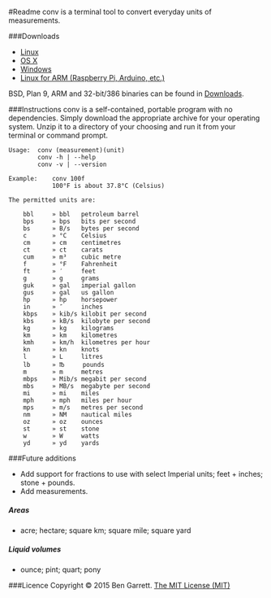 #Readme
conv is a terminal tool to convert everyday units of measurements.

###Downloads
* [Linux](https://raw.github.com/bengarrett/conv/master/Downloads/conv_linux_amd64.zip)
* [OS X](https://raw.github.com/bengarrett/conv/master/Downloads/conv_darwin_amd64.zip)
* [Windows](https://raw.github.com/bengarrett/conv/master/Downloads/conv_windows_amd64.zip)
* [Linux for ARM (Raspberry Pi, Arduino, etc.)](https://github.com/bengarrett/conv/master/Downloads/conv_linux_arm.zip)

BSD, Plan 9, ARM and 32-bit/386 binaries can be found in [Downloads](https://github.com/bengarrett/conv/tree/master/Downloads/).

###Instructions
conv is a self-contained, portable program with no dependencies. Simply download the appropriate archive for your operating system. Unzip it to a directory of your choosing and run it from your terminal or command prompt.

```shell
Usage:  conv (measurement)(unit)
        conv -h | --help
        conv -v | --version

Example:    conv 100f
            100°F is about 37.8°C (Celsius)

The permitted units are:

    bbl     » bbl   petroleum barrel
    bps     » bps   bits per second
    bs      » B/s   bytes per second
    c       » °C    Celsius
    cm      » cm    centimetres
    ct      » ct    carats
    cum     » m³    cubic metre
    f       » °F    Fahrenheit
    ft      » ′     feet
    g       » g     grams
    guk     » gal   imperial gallon
    gus     » gal   us gallon
    hp      » hp    horsepower
    in      » ″     inches
    kbps    » kib/s kilobit per second
    kbs     » kB/s  kilobyte per second
    kg      » kg    kilograms
    km      » km    kilometres
    kmh     » km/h  kilometres per hour
    kn      » kn    knots
    l       » L     litres
    lb      » ℔     pounds
    m       » m     metres
    mbps    » Mib/s megabit per second
    mbs     » MB/s  megabyte per second
    mi      » mi    miles
    mph     » mph   miles per hour
    mps     » m/s   metres per second
    nm      » NM    nautical miles
    oz      » oz    ounces
    st      » st    stone
    w       » W     watts
    yd      » yd    yards
```

###Future additions
* Add support for fractions to use with select Imperial units; feet + inches; stone + pounds.
* Add measurements.

##### Areas
* acre; hectare; square km; square mile; square yard

##### Liquid volumes
* ounce; pint; quart; pony

###Licence
Copyright © 2015 Ben Garrett. [The MIT License (MIT)](http://choosealicense.com/licenses/mit/)
